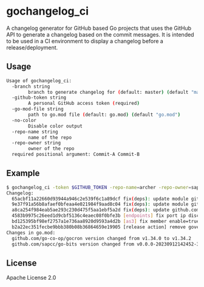 # gochangelog_ci

A changelog generator for GitHub based Go projects that uses the GitHub API to generate a changelog based on the commit messages.
It is intended to be used in a CI environment to display a changelog before a release/deployment.

## Usage

```bash
Usage of gochangelog_ci:
  -branch string
    	branch to generate changelog for (default: master) (default "master")
  -github-token string
    	A personal GitHub access token (required)
  -go-mod-file string
    	path to go.mod file (default: go.mod) (default "go.mod")
  -no-color
    	Disable color output
  -repo-name string
    	name of the repo
  -repo-owner string
    	owner of the repo
  required positional argument: Commit-A Commit-B
```

## Example

```bash
$ gochangelog_ci -token $GITHUB_TOKEN -repo-name=archer -repo-owner=sapcc -branch=main b2a22ec351fecbe9bbb380b08b36864659e19905 65acbf11a22660d93944a946c2e539f6c1a89dcf
Changelog:
  65acbf11a22660d93944a946c2e539f6c1a89dcf fix(deps): update module github.com/go-co-op/gocron to v1.34.2
  9e37f91a56b8afaef0bfeaa4e021984f9aad8c04 fix(deps): update module github.com/go-co-op/gocron to v1.34.1
  a8ca254f984eab5ae293c230d475f5aa1ebf5a2d fix(deps): update github.com/sapcc/go-bits digest to bf2c075
  4583b9975c26eed1d9cbf5136c4eaec08f0bfe3b [endpoints] fix port ip discovery for endpoints
  bd125395bf98ef2757a1e736aa8920d9593a4d2b [as3] fix member enable=true
  b2a22ec351fecbe9bbb380b08b36864659e19905 [release action] remove goversion completely
Changes in go.mod:
  github.com/go-co-op/gocron version changed from v1.34.0 to v1.34.2
  github.com/sapcc/go-bits version changed from v0.0.0-20230912142452-3a5bef45cdb0 to v0.0.0-20230920131001-bf2c07577372
```

## License
Apache License 2.0
